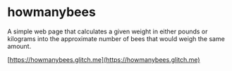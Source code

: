 # howmanybees
A simple web page that calculates a given weight in either pounds or kilograms into the approximate number of bees that would weigh the same amount.

[https://howmanybees.glitch.me](https://howmanybees.glitch.me)
